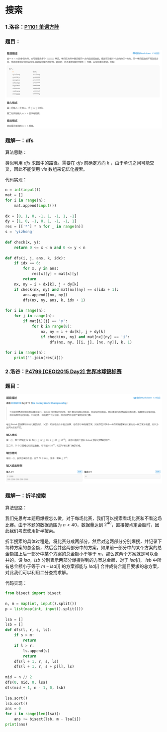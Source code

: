 # 搜索

### 1.洛谷：[P1101 单词方阵](https://www.luogu.com.cn/problem/P1101)

### 题目：

![image-20230502191118693](%E6%90%9C%E7%B4%A2.assets/image-20230502191118693.png)

### 题解一：dfs

算法思路：

类似利用 $dfs$ 求图中的路径。需要在 $dfs$ 前确定方向 $k$ ，由于单词之间可能交叉，因此不能使用 $vis$ 数组来记忆化搜索。

代码实现：

```python
n = int(input())
mat = []
for i in range(n):
    mat.append(input())

dx = [0, 1, 0, -1, 1, -1, 1, -1]
dy = [1, 0, -1, 0, 1, -1, -1, 1]
res = [['*'] * n for _ in range(n)]
s = 'yizhong'

def check(x, y):
    return 0 <= x < n and 0 <= y < n

def dfs(i, j, ans, k, idx):
    if idx == 6:
        for x, y in ans:
            res[x][y] = mat[x][y]
        return
    nx, ny = i + dx[k], j + dy[k]
    if check(nx, ny) and mat[nx][ny] == s[idx + 1]:
        ans.append([nx, ny])
        dfs(nx, ny, ans, k, idx + 1)

for i in range(n):
    for j in range(n):
        if mat[i][j] == 'y':
            for k in range(8):
                nx, ny = i + dx[k], j + dy[k]
                if check(nx, ny) and mat[nx][ny] == 'i':
                    dfs(nx, ny, [[i, j], [nx, ny]], k, 1)

for i in range(n):
    print(''.join(res[i]))
```



### 2.洛谷：[P4799 [CEOI2015 Day2] 世界冰球锦标赛](https://www.luogu.com.cn/problem/P4799)

### 题目：

![image-20230502203053376](%E6%90%9C%E7%B4%A2.assets/image-20230502203053376.png)

### 题解一：折半搜索

算法思路：

我们先思考本题用爆搜怎么做，对于每场比赛，我们可以搜索看场比赛和不看这场比赛。由于本题的数据范围为 $n<40$，数据量达到 $2^{40}$，直接搜肯定会超时，因此我们考虑使用折半搜索。

折半搜索的具体过程是，将比赛分成两部分，然后对这两部分分别爆搜，并记录下每种方案的总金额，然后合并这两部分中的方案，如果前一部分中的某个方案的总金额加上后一部分中某个方案的总金额小于等于 $m$，那么这两个方案就是可以合并的。设 $lsa，lsb$ 分别表示两部分爆搜得到的方案总金额，对于 $lsa[i]$， $lsb$ 中所有总金额小于等于 $m-lsa[i]$ 的方案都能与 $lsa[i]$ 合并成符合题目要求的总方案，对此我们可以利用二分查找求解。

代码实现：

```python
from bisect import bisect

n, m = map(int, input().split())
p = list(map(int, input().split()))

lsa = []
lsb = []
def dfs(l, r, s, ls):
    if s > m:
        return
    if l > r:
        ls.append(s)
        return
    dfs(l + 1, r, s, ls)
    dfs(l + 1, r, s + p[l], ls)

mid = n // 2
dfs(0, mid, 0, lsa)
dfs(mid + 1, n - 1, 0, lsb)

lsa.sort()
lsb.sort()
ans = 0
for i in range(len(lsa)):
    ans += bisect(lsb, m - lsa[i])
print(ans)

```

